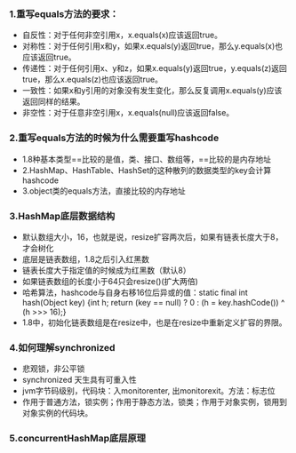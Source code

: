 

### 1.重写equals方法的要求：
  + 自反性：对于任何非空引用x，x.equals(x)应该返回true。
  + 对称性：对于任何引用x和y，如果x.equals(y)返回true，那么y.equals(x)也应该返回true。
  + 传递性：对于任何引用x、y和z，如果x.equals(y)返回true，y.equals(z)返回true，那么x.equals(z)也应该返回true。
  + 一致性：如果x和y引用的对象没有发生变化，那么反复调用x.equals(y)应该返回同样的结果。
  + 非空性：对于任意非空引用x，x.equals(null)应该返回false。

### 2.重写equals方法的时候为什么需要重写hashcode
  + 1.8种基本类型==比较的是值，类、接口、数组等，==比较的是内存地址
  + 2.HashMap、HashTable、HashSet的这种散列的数据类型的key会计算hashcode
  + 3.object类的equals方法，直接比较的内存地址

### 3.HashMap底层数据结构
  + 默认数组大小，16，也就是说，resize扩容两次后，如果有链表长度大于8，才会树化
  + 底层是链表数组，1.8之后引入红黑数
  + 链表长度大于指定值的时候成为红黑数（默认8）
  + 如果链表数组的长度小于64只会resize()(扩大两倍)
  + 哈希算法，hashcode与自身右移16位后异或的值：static final int hash(Object key) {int h;  return (key == null) ? 0 : (h = key.hashCode()) ^ (h >>> 16);}
  + 1.8中，初始化链表数组是在resize中，也是在resize中重新定义扩容的界限。

### 4.如何理解synchronized
  + 悲观锁，非公平锁
  + synchronized 天生具有可重入性
  + jvm字节码级别，代码块：入monitorenter, 出monitorexit。方法：标志位
  + 作用于普通方法，锁实例；作用于静态方法，锁类；作用于对象实例，锁用到对象实例的代码块。

### 5.concurrentHashMap底层原理

